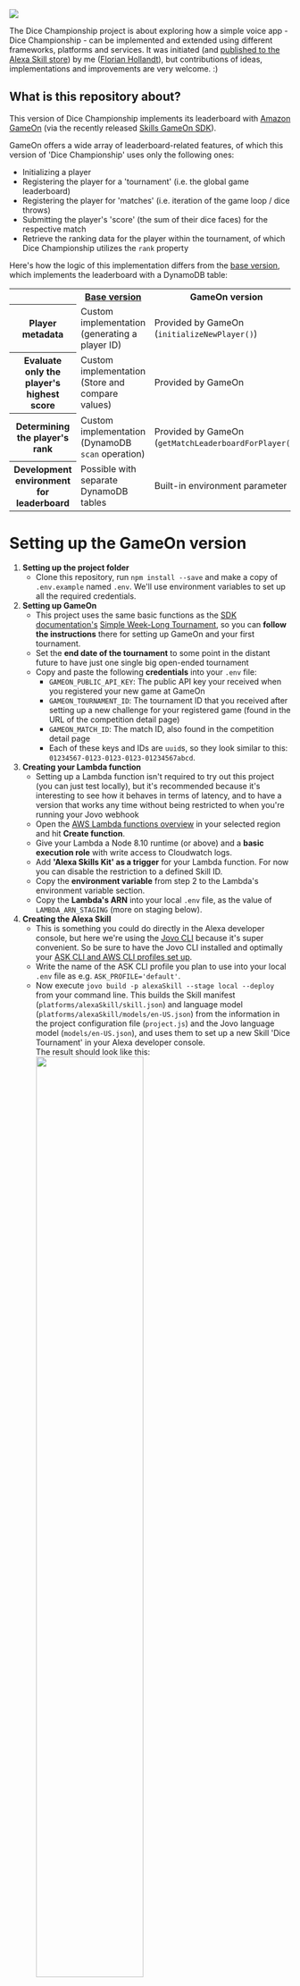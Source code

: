 
<img src="https://dicechampionship.s3-eu-west-1.amazonaws.com/diceChampionship_title_gameOn.png">

The Dice Championship project is about exploring how a simple voice app - Dice Championship - can be implemented and extended using different frameworks, platforms and services. It was initiated (and <a href="https://www.amazon.com/dp/B07V41F2LK">published to the Alexa Skill store</a>) by me (<a href="https://twitter.com/FlorianHollandt">Florian Hollandt</a>), but contributions of ideas, implementations and improvements are very welcome. :)

## What is this repository about?
This version of Dice Championship implements its leaderboard with <a href="https://developer.amazon.com/gameon">Amazon GameOn</a> (via the recently released <a href="https://skills-gameon-sdk.github.io">Skills GameOn SDK</a>).

GameOn offers a wide array of leaderboard-related features, of which this version of 'Dice Championship' uses only the following ones:
- Initializing a player
- Registering the player for a 'tournament' (i.e. the global game leaderboard)
- Registering the player for 'matches' (i.e. iteration of the game loop / dice throws)
- Submitting the player's 'score' (the sum of their dice faces) for the respective match
- Retrieve the ranking data for the player within the tournament, of which Dice Championship utilizes the `rank` property

Here's how the logic of this implementation differs from the <a href="https://github.com/FlorianHollandt/diceChampionship-dynamoDb">base version</a>, which implements the leaderboard with a DynamoDB table:

<table>
    <tr>
        <td>
            &nbsp;
        </td>
        <th>
            <a href="https://github.com/FlorianHollandt/diceChampionship-dynamoDb">Base version</a>
        </th>
        <th>
            GameOn version
        </th>
    </tr>
    <tr>
        <th>
            Player metadata
        </th>
        <td>
            Custom implementation (generating a player ID)
        </td>
        <td>
            Provided by GameOn (<code>initializeNewPlayer()</code>)
        </td>
    </tr>
    <tr>
        <th>
            Evaluate only the player's highest score
        </th>
        <td>
            Custom implementation (Store and compare values)
        </td>
        <td>
            Provided by GameOn
        </td>
    </tr>
    <tr>
        <th>
            Determining the player's rank
        </th>
        <td>
            Custom implementation (DynamoDB <code>scan</code> operation)
        </td>
        <td>
            Provided by GameOn (<code>getMatchLeaderboardForPlayer()</code>)
        </td>
    </tr>
    <tr>
        <th>
            Development environment for leaderboard
        </th>
        <td>
            Possible with separate DynamoDB tables
        </td>
        <td>
            Built-in environment parameter
        </td>
    </tr>
</table>

# Setting up the GameOn version

1. **Setting up the project folder**
   - Clone this repository, run `npm install --save` and make a copy of `.env.example` named `.env`. We'll use environment variables to set up all the required credentials.<br/>
2. **Setting up GameOn**
   - This project uses the same basic functions as the <a href="https://skills-gameon-sdk.github.io">SDK documentation's</a> <a href="https://skills-gameon-sdk.github.io/#simple-week-long-tournament">Simple Week-Long Tournament</a>, so you can **follow the instructions** there for setting up GameOn and your first tournament.
   - Set the **end date of the tournament** to some point in the distant future to have just one single big open-ended tournament
   - Copy and paste the following **credentials** into your `.env` file:
     - `GAMEON_PUBLIC_API_KEY`: The public API key your received when you registered your new game at GameOn
     - `GAMEON_TOURNAMENT_ID`: The tournament ID that you received after setting up a new challenge for your registered game (found in the URL of the competition detail page)
     - `GAMEON_MATCH_ID`: The match ID, also found in the competition detail page
     - Each of these keys and IDs are `uuid`s, so they look similar to this: `01234567-0123-0123-0123-01234567abcd`.
3. **Creating your Lambda function**
   - Setting up a Lambda function isn't required to try out this project (you can just test locally), but it's recommended because it's interesting to see how it behaves in terms of latency, and to have a version that works any time without being restricted to when you're running your Jovo webhook
   - Open the <a href="https://console.aws.amazon.com/lambda/home?#/functions">AWS Lambda functions overview</a> in your selected region and hit **Create function**.
   -  Give your Lambda a Node 8.10 runtime (or above) and a **basic execution role** with write access to Cloudwatch logs.
   -  Add **'Alexa Skills Kit' as a trigger** for your Lambda function. For now you can disable the restriction to a defined Skill ID.
   -  Copy the **environment variable** from step 2 to the Lambda's environment variable section.
   -  Copy the **Lambda's ARN** into your local `.env` file, as the value of `LAMBDA_ARN_STAGING` (more on staging below).
5. **Creating the Alexa Skill**
   - This is something you could do directly in the Alexa developer console, but here we're using the <a href="https://github.com/jovotech/jovo-cli">Jovo CLI</a> because it's super convenient. So be sure to have the Jovo CLI installed and optimally your <a href="https://developer.amazon.com/docs/smapi/quick-start-alexa-skills-kit-command-line-interface.html">ASK CLI and AWS CLI profiles set up</a>.
   - Write the name of the ASK CLI profile you plan to use into your local `.env` file as e.g. `ASK_PROFILE='default'`.
   - Now execute `jovo build -p alexaSkill --stage local --deploy` from your command line. This builds the Skill manifest (`platforms/alexaSkill/skill.json`) and language model (`platforms/alexaSkill/models/en-US.json`) from the information in the project configuration file (`project.js`) and the Jovo language model (`models/en-US.json`), and uses them to set up a new Skill 'Dice Tournament' in your Alexa developer console.<br/>
    The result should look like this:<br/>
    <img src="https://dicechampionship.s3-eu-west-1.amazonaws.com/diceChampionship_buildLocal.png" width="65%"><br/>
    - Now copy the Skill ID from the console output and paste it as the value of the `SKILL_ID_STAGING` variable in your `.env` file.
    - Execute `jovo run --watch` from your command line to **activate your local endpoint**


## Congrats, you've already set up the Skill on your machine
You can already test your Skill in the Alexa developer console, or on your device by saying "Alexa, open Dice Tournament"!

The remaining steps are optional, but recommended. Before we proceed to uploading the Skill to Lambda, let's review the staging setup.

6. **Reviewing the staging setup**
   - This project comes  with a setup for **three stages**, to propagate good practices and let you try out things both locally and on Lambda, because it might behave differently (e.g. in terms of latency)
    <table>
        <tr>
            <th>
                Name
            </th>
            <th>
                Description
            </th>
            <th>
                Environment <br/>
                + Endpoint
            </th>
            <th>
                GameOn environment
            </th>
            <th>
                Skill ID
            </th>
            <th>
                Invocation name
            </th>
            <th>
                Skill icon
            </th>
        </tr>
        <tr>
            <td>
                local
            </td>
            <td>
                Local endpoint for rapid development + debugging
            </td>
            <td>
                <code>${JOVO_WEBHOOK_URL}</code>
            </td>
            <td>
                <code>development</code>
            </td>
            <td>
                <code>SKILL_ID_STAGING</code>
            </td>
            <td>
                dice tournament
            </td>
            <td>
                <img src="https://exampleresources.s3-eu-west-1.amazonaws.com/skillIcon_diceChampionship_stage_small.png">
            </td>
        </tr>
        <tr>
            <td>
                staging
            </td>
            <td>
                Lambda endpoint for testing on a production-like environment
            </td>
            <td>
                <code>LAMBDA_ARN_STAGING</code>
            </td>
            <td>
                <code>development</code>
            </td>
            <td>
                <code>SKILL_ID_STAGING</code>
            </td>
            <td>
                dice tournament
            </td>
            <td>
                <img src="https://exampleresources.s3-eu-west-1.amazonaws.com/skillIcon_diceChampionship_stage_small.png">
            </td>
        </tr>
        <tr>
            <td>
                live
            </td>
            <td>
                Lambda endpoint for fulfillment of the live Skill
            </td>
            <td>
                <code>LAMBDA_ARN_LIVE</code>
            </td>
            <td>
                <code>production</code>
            </td>
            <td>
                <code>SKILL_ID_LIVE</code>
            </td>
            <td>
                dice championship
            </td>
            <td>
                <img src="https://exampleresources.s3-eu-west-1.amazonaws.com/skillIcon_diceChallenge_small.png">
            </td>
        </tr>
    </table>
7. **Uploading your Skill code to Lambda**
   - After having reviewed the staging setup, it's clear that uploading your Skill to Lambda is as easy as building and deploying the **staging stage** of your project.
   - To be able to upload your code to Lambda with the Jovo CLI, make sure your AWS CLI profile is linked to your ASK CLI profile, and has Lambda upload privileges
   - Now all you need to do it execute `jovo build -p alexaSkill --stage staging --deploy`
   - The result should look like this: <br/>
    <img src="https://dicechampionship.s3-eu-west-1.amazonaws.com/diceChampionship_buildStaging_gameOn.png" width="90%"><br/>
   - Again, you can now test your Skill in the Alexa developer console just like after step 5, in the same Skill
8. **Preparing and deploying the live stage**
   - I'll cover this part more briefly than the ones before, because it's more about deployment than about getting this Skill to work
   - First, you need a **new Lambda function** - Just set one up like in **step 4** (with the same role, trigger and environment variables), and copy its ARN as the value of `LAMBDA_ARN_LIVE` in your `.env` file
   - To use production settings for your GameOn tournament, all you need is to 
   - To set up the **new Skill** (using the new Lambda endoint, the invocation name 'dice championship', and an expanded version of the manifest including a different Skill icon), execute `jovo build -p alexaSkill --stage live --deploy`. 
   - After the first deployment, copy the new Skill's ID and paste it as the value of `SKILL_ID_LIVE` in your `.env` file

# Wrapping it up
I hope you find both this entire project and the individual variants interesting and valuable. Again, if you like this project and want to see it implementing your favorite platform, service or feature, please get in touch or start implementing right away.
